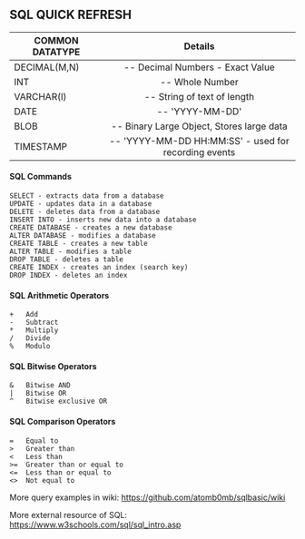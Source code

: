 ## SQL QUICK REFRESH

| COMMON DATATYPE        | Details          |
| ------------- |:-------------:| 
| DECIMAL(M,N)        | -- Decimal Numbers - Exact Value |
| INT          | -- Whole Number      |
| VARCHAR(l)   |-- String of text of length     |
| DATE          | -- 'YYYY-MM-DD' |
| BLOB        | -- Binary Large Object, Stores large data     |
| TIMESTAMP      |-- 'YYYY-MM-DD HH:MM:SS' - used for recording events   |


#### SQL Commands
```
SELECT - extracts data from a database
UPDATE - updates data in a database
DELETE - deletes data from a database
INSERT INTO - inserts new data into a database
CREATE DATABASE - creates a new database
ALTER DATABASE - modifies a database
CREATE TABLE - creates a new table
ALTER TABLE - modifies a table
DROP TABLE - deletes a table
CREATE INDEX - creates an index (search key)
DROP INDEX - deletes an index
````
#### SQL Arithmetic Operators
```
+	Add	
-	Subtract	
*	Multiply	
/	Divide	
%	Modulo
```
#### SQL Bitwise Operators
```
&	Bitwise AND
|	Bitwise OR
^	Bitwise exclusive OR
```
#### SQL Comparison Operators
```
=	Equal to	
>	Greater than	
<	Less than	
>=	Greater than or equal to	
<=	Less than or equal to	
<>	Not equal to	
```

More query examples in wiki: https://github.com/atomb0mb/sqlbasic/wiki

More external resource of SQL: https://www.w3schools.com/sql/sql_intro.asp

